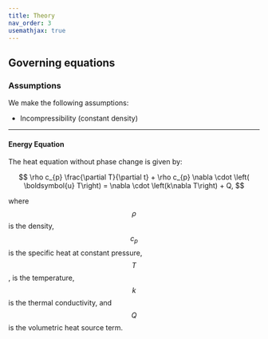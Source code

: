 ```yaml
---
title: Theory
nav_order: 3
usemathjax: true
---
```


## Governing equations
### Assumptions
We make the following assumptions:
* Incompressibility (constant density)

---

#### Energy Equation
The heat equation without phase change is given by:

$$
\rho c_{p} \frac{\partial T}{\partial t} + \rho c_{p} \nabla \cdot \left( \boldsymbol{u} T\right) = \nabla \cdot \left(k\nabla T\right) + Q,
$$

where $$\rho$$ is the density, $$c_p$$ is the specific heat at constant pressure, $$T$$, is the
temperature, $$k$$ is the thermal conductivity, and $$Q$$ is the volumetric heat
source term.
